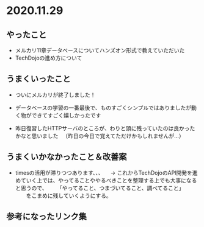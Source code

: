 # 2020.11.29

## やったこと

- メルカリ11章データベースについてハンズオン形式で教えていただいた
- TechDojoの進め方について

## うまくいったこと

- ついにメルカリが終了しました！

- データベースの学習の一番最後で、ものすごくシンプルではありましたが動く物ができてすごく嬉しかったです

- 昨日復習したHTTPサーバのところが、わりと頭に残っていたのは良かったかなと思いました
　（昨日の今日で覚えてただけかもしれませんが…）

## うまくいかなかったこと＆改善案

- timesの活用が滞りつつあります、、、
　→ これからTechDojoのAPI開発を進めていく上では、やってることややるべきことを整理する上でも大事になると思うので、
　　「やってること、つまづいてること、調べてること」
　　をこまめに残していくようにする。

## 参考になったリンク集


